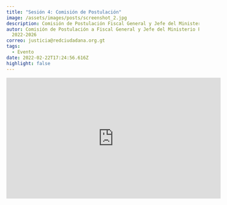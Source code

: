 ```yaml
---
title: "Sesión 4: Comisión de Postulación"
image: /assets/images/posts/screenshot_2.jpg
description: Comisión de Postulación Fiscal General y Jefe del Ministerio Público
autor: Comisión de Postulación a Fiscal General y Jefe del Ministerio Público
  2022-2026
correo: justicia@redciudadana.org.gt
tags:
  - Evento
date: 2022-02-22T17:24:56.616Z
highlight: false
---
```

<iframe width="560" height="315" src="https://www.youtube.com/embed/F0oWpNJFMNg" title="YouTube video player" frameborder="0" allow="accelerometer; autoplay; clipboard-write; encrypted-media; gyroscope; picture-in-picture" allowfullscreen></iframe>